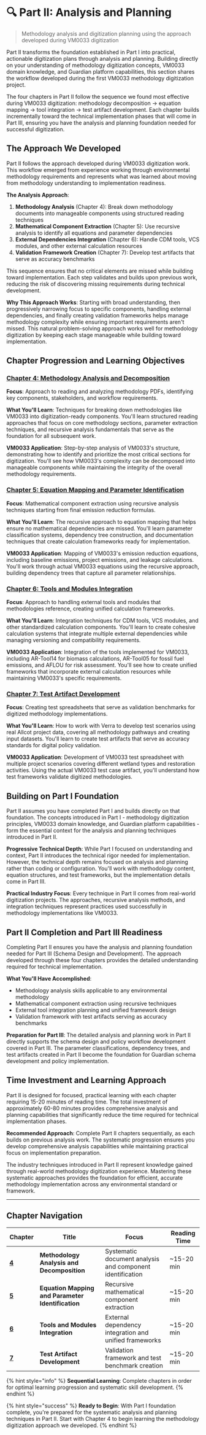 # 🔍 Part II: Analysis and Planning

> Methodology analysis and digitization planning using the approach developed during VM0033 digitization

Part II transforms the foundation established in Part I into practical, actionable digitization plans through analysis and planning. Building directly on your understanding of methodology digitization concepts, VM0033 domain knowledge, and Guardian platform capabilities, this section shares the workflow developed during the first VM0033 methodology digitization project.

The four chapters in Part II follow the sequence we found most effective during VM0033 digitization: methodology decomposition → equation mapping → tool integration → test artifact development. Each chapter builds incrementally toward the technical implementation phases that will come in Part III, ensuring you have the analysis and planning foundation needed for successful digitization.

## The Approach We Developed

Part II follows the approach developed during VM0033 digitization work. This workflow emerged from experience working through environmental methodology requirements and represents what was learned about moving from methodology understanding to implementation readiness.

**The Analysis Approach**:
1. **Methodology Analysis** (Chapter 4): Break down methodology documents into manageable components using structured reading techniques
2. **Mathematical Component Extraction** (Chapter 5): Use recursive analysis to identify all equations and parameter dependencies
3. **External Dependencies Integration** (Chapter 6): Handle CDM tools, VCS modules, and other external calculation resources
4. **Validation Framework Creation** (Chapter 7): Develop test artifacts that serve as accuracy benchmarks

This sequence ensures that no critical elements are missed while building toward implementation. Each step validates and builds upon previous work, reducing the risk of discovering missing requirements during technical development.

**Why This Approach Works**: Starting with broad understanding, then progressively narrowing focus to specific components, handling external dependencies, and finally creating validation frameworks helps manage methodology complexity while ensuring important requirements aren't missed. This natural problem-solving approach works well for methodology digitization by keeping each stage manageable while building toward implementation.

## Chapter Progression and Learning Objectives

### [Chapter 4: Methodology Analysis and Decomposition](chapter-4/README.md)
**Focus**: Approach to reading and analyzing methodology PDFs, identifying key components, stakeholders, and workflow requirements.

**What You'll Learn**: Techniques for breaking down methodologies like VM0033 into digitization-ready components. You'll learn structured reading approaches that focus on core methodology sections, parameter extraction techniques, and recursive analysis fundamentals that serve as the foundation for all subsequent work.

**VM0033 Application**: Step-by-step analysis of VM0033's structure, demonstrating how to identify and prioritize the most critical sections for digitization. You'll see how VM0033's complexity can be decomposed into manageable components while maintaining the integrity of the overall methodology requirements.

### [Chapter 5: Equation Mapping and Parameter Identification](chapter-5/README.md)
**Focus**: Mathematical component extraction using recursive analysis techniques starting from final emission reduction formulas.

**What You'll Learn**: The recursive approach to equation mapping that helps ensure no mathematical dependencies are missed. You'll learn parameter classification systems, dependency tree construction, and documentation techniques that create calculation frameworks ready for implementation.

**VM0033 Application**: Mapping of VM0033's emission reduction equations, including baseline emissions, project emissions, and leakage calculations. You'll work through actual VM0033 equations using the recursive approach, building dependency trees that capture all parameter relationships.

### [Chapter 6: Tools and Modules Integration](chapter-6/README.md)
**Focus**: Approach to handling external tools and modules that methodologies reference, creating unified calculation frameworks.

**What You'll Learn**: Integration techniques for CDM tools, VCS modules, and other standardized calculation components. You'll learn to create cohesive calculation systems that integrate multiple external dependencies while managing versioning and compatibility requirements.

**VM0033 Application**: Integration of the tools implemented for VM0033, including AR-Tool14 for biomass calculations, AR-Tool05 for fossil fuel emissions, and AFLOU for risk assessment. You'll see how to create unified frameworks that incorporate external calculation resources while maintaining VM0033's specific requirements.

### [Chapter 7: Test Artifact Development](chapter-7/README.md)
**Focus**: Creating test spreadsheets that serve as validation benchmarks for digitized methodology implementations.

**What You'll Learn**: How to work with Verra to develop test scenarios using real Allcot project data, covering all methodology pathways and creating input datasets. You'll learn to create test artifacts that serve as accuracy standards for digital policy validation.

**VM0033 Application**: Development of VM0033 test spreadsheet with multiple project scenarios covering different wetland types and restoration activities. Using the actual VM0033 test case artifact, you'll understand how test frameworks validate digitized methodologies.

## Building on Part I Foundation

Part II assumes you have completed Part I and builds directly on that foundation. The concepts introduced in Part I - methodology digitization principles, VM0033 domain knowledge, and Guardian platform capabilities - form the essential context for the analysis and planning techniques introduced in Part II.

**Progressive Technical Depth**: While Part I focused on understanding and context, Part II introduces the technical rigor needed for implementation. However, the technical depth remains focused on analysis and planning rather than coding or configuration. You'll work with methodology content, equation structures, and test frameworks, but the implementation details come in Part III.

**Practical Industry Focus**: Every technique in Part II comes from real-world digitization projects. The approaches, recursive analysis methods, and integration techniques represent practices used successfully in methodology implementations like VM0033.

## Part II Completion and Part III Readiness

Completing Part II ensures you have the analysis and planning foundation needed for Part III (Schema Design and Development). The approach developed through these four chapters provides the detailed understanding required for technical implementation.

**What You'll Have Accomplished**:
- Methodology analysis skills applicable to any environmental methodology
- Mathematical component extraction using recursive techniques
- External tool integration planning and unified framework design
- Validation framework with test artifacts serving as accuracy benchmarks

**Preparation for Part III**: The detailed analysis and planning work in Part II directly supports the schema design and policy workflow development covered in Part III. The parameter classifications, dependency trees, and test artifacts created in Part II become the foundation for Guardian schema development and policy implementation.

## Time Investment and Learning Approach

Part II is designed for focused, practical learning with each chapter requiring 15-20 minutes of reading time. The total investment of approximately 60-80 minutes provides comprehensive analysis and planning capabilities that significantly reduce the time required for technical implementation phases.

**Recommended Approach**: Complete Part II chapters sequentially, as each builds on previous analysis work. The systematic progression ensures you develop comprehensive analysis capabilities while maintaining practical focus on implementation preparation.

The industry techniques introduced in Part II represent knowledge gained through real-world methodology digitization experience. Mastering these systematic approaches provides the foundation for efficient, accurate methodology implementation across any environmental standard or framework.

***

## Chapter Navigation

| Chapter             | Title                                             | Focus                                                     | Reading Time |
| ------------------- | ------------------------------------------------- | --------------------------------------------------------- | ------------ |
| [**4**](chapter-4/) | **Methodology Analysis and Decomposition**        | Systematic document analysis and component identification | \~15-20 min  |
| [**5**](chapter-5/) | **Equation Mapping and Parameter Identification** | Recursive mathematical component extraction               | \~15-20 min  |
| [**6**](chapter-6/) | **Tools and Modules Integration**                 | External dependency integration and unified frameworks    | \~15-20 min  |
| [**7**](chapter-7/) | **Test Artifact Development**                     | Validation framework and test benchmark creation          | \~15-20 min  |

{% hint style="info" %}
**Sequential Learning**: Complete chapters in order for optimal learning progression and systematic skill development.
{% endhint %}

{% hint style="success" %}
**Ready to Begin**: With Part I foundation complete, you're prepared for the systematic analysis and planning techniques in Part II. Start with Chapter 4 to begin learning the methodology digitization approach we developed.
{% endhint %}
